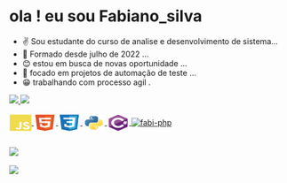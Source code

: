 # ola ! eu sou  Fabiano_silva

- ✌  Sou estudante do curso de analise e desenvolvimento de sistema...
- 📂 Formado desde julho de 2022 ...
- 😊 estou em busca de novas oportunidade ...
- 🔑 focado em projetos de automação de teste  ...
- 😁 trabalhando com processo agil  .

 <div>
  <a href="https://github.com/fabiano00760">
  <img height="180em" src="https://github-readme-stats.vercel.app/api?username=fabiano00760&show_icons=true&theme=dracula&include_all_commits=true&count_private=true"/>
  <img height="180em" src="https://github-readme-stats.vercel.app/api/top-langs/?username=fabiano00760&layout=compact&langs_count=7&theme=dracula"/>


    
    
</div>

  <div style="display: inline_block"><br>
  <img align="center" alt="fabi-Js" height="30" width="40" src="https://raw.githubusercontent.com/devicons/devicon/master/icons/javascript/javascript-plain.svg">
  <!--<img align="center" alt="fabi-React" height="30" width="40" src="https://raw.githubusercontent.com/devicons/devicon/master/icons/react/react-original.svg">-->
  <img align="center" alt="fabi-HTML" height="30" width="40" src="https://raw.githubusercontent.com/devicons/devicon/master/icons/html5/html5-original.svg">
  <img align="center" alt="fabi-CSS" height="30" width="40" src="https://raw.githubusercontent.com/devicons/devicon/master/icons/css3/css3-original.svg">
  <img align="center" alt="fabi-Python" height="30" width="40" src="https://raw.githubusercontent.com/devicons/devicon/master/icons/python/python-original.svg">
  <img align="center" alt="fabi-Csharp" height="30" width="40" src="https://raw.githubusercontent.com/devicons/devicon/master/icons/csharp/csharp-original.svg">
  <img align="center" alt="fabi-php" height="30" width="40" src="https://img.shields.io/badge/PHP-777BB4?style=for-the-badge&logo=php&logoColor=white">                     
</div>

  ##
  <div>
  <a href="https://www.instagram.com/fabi00760/" target="_blank"><img src="https://img.shields.io/badge/-Instagram-%23E4405F?style=for-the-badge&logo=instagram&logoColor=white" target="_blank"></a>
 

  <a href="https://www.linkedin.com/in/fabiano-silva-23a79b192/" target="_blank"><img src="https://img.shields.io/badge/LinkedIn-0077B5?style=for-the-badge&logo=linkedin&logoColor=white" target="_blank"></a>
    
  </div>
 



